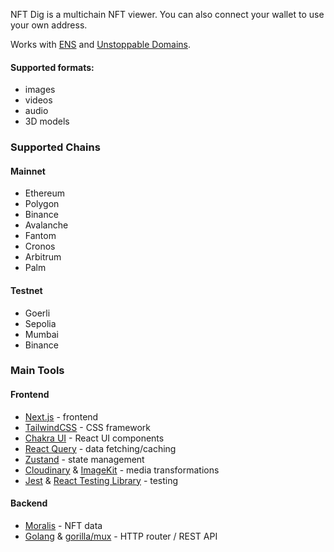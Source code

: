NFT Dig is a multichain NFT viewer. You can also connect your wallet to use your own address.

Works with [ENS](https://ens.domains/) and [Unstoppable Domains](https://unstoppabledomains.com/).

#### Supported formats:

- images
- videos
- audio
- 3D models

### Supported Chains

#### Mainnet

- Ethereum
- Polygon
- Binance
- Avalanche
- Fantom
- Cronos
- Arbitrum
- Palm

#### Testnet

- Goerli
- Sepolia
- Mumbai
- Binance

### Main Tools

#### Frontend

- [Next.js](https://nextjs.org/) - frontend
- [TailwindCSS](https://tailwindcss.com/) - CSS framework
- [Chakra UI](https://chakra-ui.com/) - React UI components
- [React Query](https://tanstack.com/query/latest) - data fetching/caching
- [Zustand](https://github.com/pmndrs/zustand/) - state management
- [Cloudinary](https://cloudinary.com/) & [ImageKit](http://imagekit.io/) - media transformations
- [Jest](https://jestjs.io/) & [React Testing Library](https://testing-library.com/docs/react-testing-library/intro/) - testing

#### Backend

- [Moralis](https://moralis.io) - NFT data
- [Golang](https://go.dev) & [gorilla/mux](https://github.com/gorilla/mux/) - HTTP router / REST API
